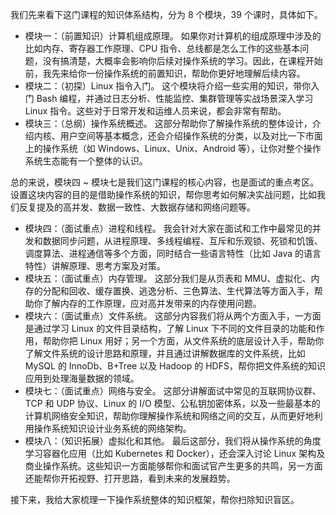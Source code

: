 
我们先来看下这门课程的知识体系结构，分为 8 个模块，39 个课时，具体如下。

* 模块一：（前置知识）计算机组成原理。 如果你对计算机的组成原理中涉及的比如内存、寄存器工作原理、CPU
  指令、总线都是怎么工作的这些基本问题，没有搞清楚，大概率会影响你后续对操作系统的学习。因此，在课程开始前，我先来给你一份操作系统的前置知识，帮助你更好地理解后续内容。
* 模块二：（初探）Linux 指令入门。 这个模块将介绍一些实用的知识，带你入门 Bash 编程，并通过日志分析、性能监控、集群管理等实战场景深入学习 Linux 指令。这些对于日常开发和运维人员来说，都会非常有帮助。
* 模块三：（总纲）操作系统概述。 这部分帮助你了解操作系统的整体设计，介绍内核、用户空间等基本概念，还会介绍操作系统的分类，以及对比一下市面上的操作系统（如 Windows、Linux、Unix、Android
  等），让你对整个操作系统生态能有一个整体的认识。

总的来说，模块四 ~ 模块七是我们这门课程的核心内容，也是面试的重点考区。设置这块内容的目的是借助操作系统的知识，帮你思考如何解决实战问题，比如我们反复提及的高并发、数据一致性、大数据存储和网络问题等。

* 模块四：（面试重点）进程和线程。 我会针对大家在面试和工作中最常见的并发和数据同步问题，从进程原理、多线程编程、互斥和乐观锁、死锁和饥饿、调度算法、进程通信等多个方面，同时结合一些语言特性（比如 Java
  的语言特性）讲解原理、思考方案及对策。
* 模块五：（面试重点）内存管理。 这部分我们是从页表和 MMU、虚拟化、内存的分配和回收、缓存置换、逃逸分析、三色算法、生代算法等方面入手，帮助你了解内存的工作原理，应对高并发带来的内存使用问题。
* 模块六：（面试重点）文件系统。 这部分内容我们将从两个方面入手，一方面是通过学习 Linux 的文件目录结构，了解 Linux 下不同的文件目录的功能和作用，帮助你把 Linux
  用好；另一个方面，从文件系统的底层设计入手，帮助你了解文件系统的设计思路和原理，并且通过讲解数据库的文件系统，比如 MySQL 的 InnoDb、B+Tree 以及 Hadoop 的
  HDFS，帮你把文件系统的知识应用到处理海量数据的领域。
* 模块七：（面试重点）网络与安全。 这部分讲解面试中常见的互联网协议群、TCP 和 UDP 协议、Linux 的 I/O
  模型、公私钥加密体系，以及一些最基本的计算机网络安全知识，帮助你理解操作系统和网络之间的交互，从而更好地利用操作系统知识设计业务系统的网络架构。
* 模块八：（知识拓展）虚拟化和其他。 最后这部分，我们将从操作系统的角度学习容器化应用（比如 Kubernetes 和 Docker），还会深入讨论 Linux
  架构及商业操作系统。这些知识一方面能够帮你和面试官产生更多的共鸣，另一方面还能帮你开拓视野、打开思路，看到未来的发展趋势。

接下来，我给大家梳理一下操作系统整体的知识框架，帮你扫除知识盲区。